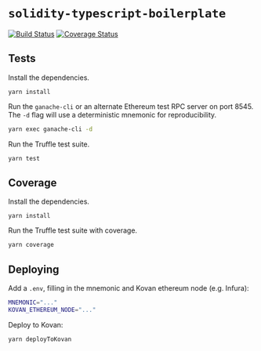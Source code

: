 # `solidity-typescript-boilerplate`

<!-- Replace ORG/REPO with organization and repository -->

[![Build Status](https://travis-ci.org/ORG/REPO.svg?branch=master)](https://travis-ci.org/ORG/REPO)
[![Coverage Status](https://coveralls.io/repos/github/ORG/REPO/badge.svg?branch=master)](https://coveralls.io/github/ORG/REPO?branch=master)

## Tests

Install the dependencies.

```
yarn install
```

Run the `ganache-cli` or an alternate Ethereum test RPC server on port 8545. The `-d` flag will use a deterministic mnemonic for reproducibility.

```sh
yarn exec ganache-cli -d
```

Run the Truffle test suite.

```sh
yarn test
```

## Coverage

Install the dependencies.

```
yarn install
```

Run the Truffle test suite with coverage.

```sh
yarn coverage
```

## Deploying

Add a `.env`, filling in the mnemonic and Kovan ethereum node (e.g. Infura):

```sh
MNEMONIC="..."
KOVAN_ETHEREUM_NODE="..."
```

Deploy to Kovan:

```sh
yarn deployToKovan
```

